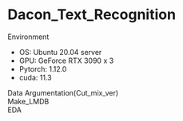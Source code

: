 # Dacon_Text_Recognition

Environment

- OS: Ubuntu 20.04 server
- GPU: GeForce RTX 3090 x 3
- Pytorch: 1.12.0
- cuda: 11.3

Data Argumentation(Cut_mix_ver)   
Make_LMDB     
EDA    
